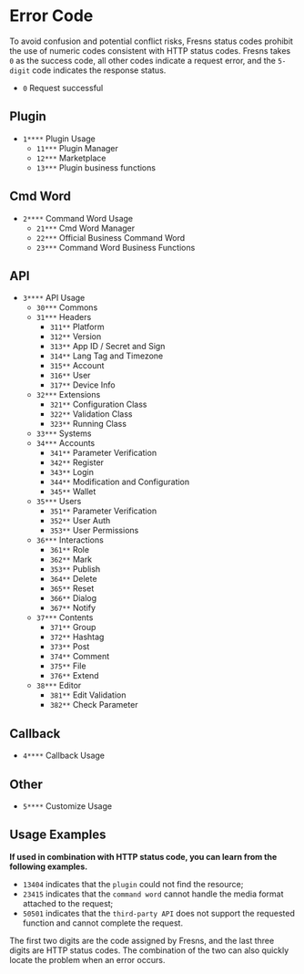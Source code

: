 # Error Code

To avoid confusion and potential conflict risks, Fresns status codes prohibit the use of numeric codes consistent with HTTP status codes. Fresns takes `0` as the success code, all other codes indicate a request error, and the `5-digit` code indicates the response status.

- `0` Request successful

## Plugin

- `1****` Plugin Usage
    - `11***` Plugin Manager
    - `12***` Marketplace
    - `13***` Plugin business functions

## Cmd Word

- `2****` Command Word Usage
    - `21***` Cmd Word Manager
    - `22***` Official Business Command Word
    - `23***` Command Word Business Functions

## API

- `3****` API Usage
    - `30***` Commons
    - `31***` Headers
        - `311**` Platform
        - `312**` Version
        - `313**` App ID / Secret and Sign
        - `314**` Lang Tag and Timezone
        - `315**` Account
        - `316**` User
        - `317**` Device Info
    - `32***` Extensions
        - `321**` Configuration Class
        - `322**` Validation Class
        - `323**` Running Class
    - `33***` Systems
    - `34***` Accounts
        - `341**` Parameter Verification
        - `342**` Register
        - `343**` Login
        - `344**` Modification and Configuration
        - `345**` Wallet
    - `35***` Users
        - `351**` Parameter Verification
        - `352**` User Auth
        - `353**` User Permissions
    - `36***` Interactions
        - `361**` Role
        - `362**` Mark
        - `353**` Publish
        - `364**` Delete
        - `365**` Reset
        - `366**` Dialog
        - `367**` Notify
    - `37***` Contents
        - `371**` Group
        - `372**` Hashtag
        - `373**` Post
        - `374**` Comment
        - `375**` File
        - `376**` Extend
    - `38***` Editor
        - `381**` Edit Validation
        - `382**` Check Parameter

## Callback

- `4****` Callback Usage

## Other

- `5****` Customize Usage

## Usage Examples

**If used in combination with HTTP status code, you can learn from the following examples.**

- `13404` indicates that the `plugin` could not find the resource;
- `23415` indicates that the `command word` cannot handle the media format attached to the request;
- `50501` indicates that the `third-party API` does not support the requested function and cannot complete the request.

The first two digits are the code assigned by Fresns, and the last three digits are HTTP status codes. The combination of the two can also quickly locate the problem when an error occurs.
